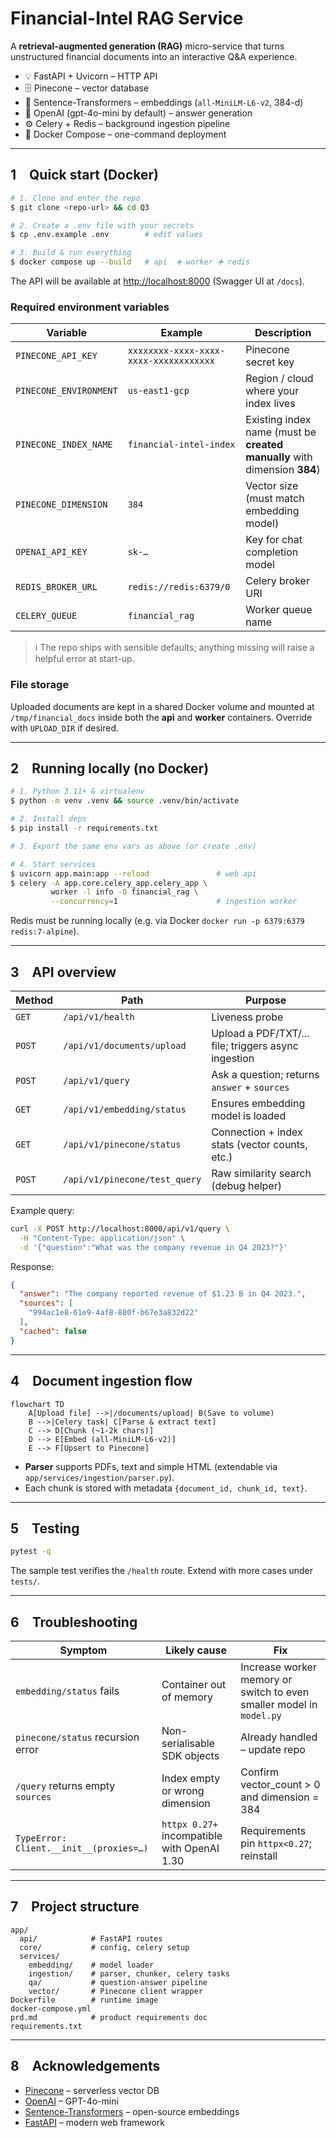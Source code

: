 # Financial-Intel RAG Service

A **retrieval-augmented generation (RAG)** micro-service that turns unstructured financial documents into an interactive Q&A experience.

* 💡 FastAPI + Uvicorn – HTTP API
* 🗄️ Pinecone – vector database
* 🧠 Sentence-Transformers – embeddings (`all-MiniLM-L6-v2`, 384-d)
* 📝 OpenAI (gpt-4o-mini by default) – answer generation
* ⚙️ Celery + Redis – background ingestion pipeline
* 🐳 Docker Compose – one-command deployment

---

## 1 Quick start (Docker)

```bash
# 1. Clone and enter the repo
$ git clone <repo-url> && cd Q3

# 2. Create a .env file with your secrets
$ cp .env.example .env        # edit values

# 3. Build & run everything
$ docker compose up --build   # api  ➕ worker ➕ redis
```

The API will be available at <http://localhost:8000> (Swagger UI at `/docs`).

### Required environment variables
| Variable | Example | Description |
|----------|---------|-------------|
| `PINECONE_API_KEY`      | `xxxxxxxx-xxxx-xxxx-xxxx-xxxxxxxxxxxx` | Pinecone secret key |
| `PINECONE_ENVIRONMENT`  | `us-east1-gcp` | Region / cloud where your index lives |
| `PINECONE_INDEX_NAME`   | `financial-intel-index` | Existing index name (must be **created manually** with dimension **384**) |
| `PINECONE_DIMENSION`    | `384` | Vector size (must match embedding model) |
| `OPENAI_API_KEY`        | `sk-…` | Key for chat completion model |
| `REDIS_BROKER_URL`      | `redis://redis:6379/0` | Celery broker URI |
| `CELERY_QUEUE`          | `financial_rag` | Worker queue name |

> ℹ️ The repo ships with sensible defaults; anything missing will raise a helpful error at start-up.

### File storage
Uploaded documents are kept in a shared Docker volume and mounted at `/tmp/financial_docs` inside both the **api** and **worker** containers. Override with `UPLOAD_DIR` if desired.

---

## 2 Running locally (no Docker)

```bash
# 1. Python 3.11+ & virtualenv
$ python -m venv .venv && source .venv/bin/activate

# 2. Install deps
$ pip install -r requirements.txt

# 3. Export the same env vars as above (or create .env)

# 4. Start services
$ uvicorn app.main:app --reload               # web api
$ celery -A app.core.celery_app.celery_app \
         worker -l info -Q financial_rag \
         --concurrency=1                      # ingestion worker
```

Redis must be running locally (e.g. via Docker `docker run -p 6379:6379 redis:7-alpine`).

---

## 3 API overview

| Method | Path | Purpose |
|--------|------|---------|
| `GET`  | `/api/v1/health` | Liveness probe |
| `POST` | `/api/v1/documents/upload` | Upload a PDF/TXT/… file; triggers async ingestion |
| `POST` | `/api/v1/query` | Ask a question; returns `answer` + `sources` |
| `GET`  | `/api/v1/embedding/status` | Ensures embedding model is loaded |
| `GET`  | `/api/v1/pinecone/status`  | Connection + index stats (vector counts, etc.) |
| `POST` | `/api/v1/pinecone/test_query` | Raw similarity search (debug helper) |

Example query:
```bash
curl -X POST http://localhost:8000/api/v1/query \
  -H "Content-Type: application/json" \
  -d '{"question":"What was the company revenue in Q4 2023?"}'
```

Response:
```json
{
  "answer": "The company reported revenue of $1.23 B in Q4 2023.",
  "sources": [
    "994ac1e8-61e9-4af8-880f-b67e3a832d22"
  ],
  "cached": false
}
```

---

## 4 Document ingestion flow

```mermaid
flowchart TD
    A[Upload file] -->|/documents/upload| B(Save to volume)
    B -->|Celery task| C[Parse & extract text]
    C --> D[Chunk (~1-2k chars)]
    D --> E[Embed (all-MiniLM-L6-v2)]
    E --> F[Upsert to Pinecone]
```

* **Parser** supports PDFs, text and simple HTML (extendable via `app/services/ingestion/parser.py`).
* Each chunk is stored with metadata `{document_id, chunk_id, text}`.

---

## 5 Testing

```bash
pytest -q
```

The sample test verifies the `/health` route. Extend with more cases under `tests/`.

---

## 6 Troubleshooting

| Symptom | Likely cause | Fix |
|---------|--------------|-----|
| `embedding/status` fails | Container out of memory | Increase worker memory or switch to even smaller model in `model.py` |
| `pinecone/status` recursion error | Non-serialisable SDK objects | Already handled – update repo |
| `/query` returns empty `sources` | Index empty or wrong dimension | Confirm vector_count > 0 and dimension = 384 |
| `TypeError: Client.__init__(proxies=…)` | `httpx 0.27+` incompatible with OpenAI 1.30 | Requirements pin `httpx<0.27`; reinstall |

---

## 7 Project structure

```
app/
  api/            # FastAPI routes
  core/           # config, celery setup
  services/
    embedding/    # model loader
    ingestion/    # parser, chunker, celery tasks
    qa/           # question-answer pipeline
    vector/       # Pinecone client wrapper
Dockerfile        # runtime image
docker-compose.yml
prd.md            # product requirements doc
requirements.txt
```

---

## 8 Acknowledgements

* [Pinecone](https://www.pinecone.io/) – serverless vector DB
* [OpenAI](https://platform.openai.com/) – GPT-4o-mini
* [Sentence-Transformers](https://www.sbert.net/) – open-source embeddings
* [FastAPI](https://fastapi.tiangolo.com/) – modern web framework 